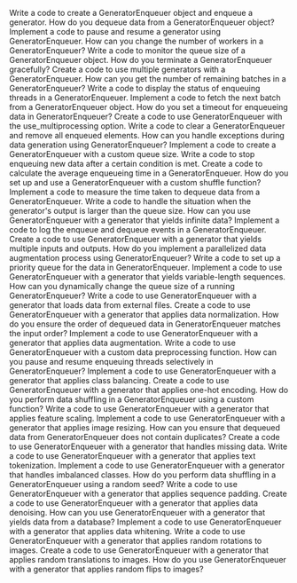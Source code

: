 Write a code to create a GeneratorEnqueuer object and enqueue a generator.
How do you dequeue data from a GeneratorEnqueuer object?
Implement a code to pause and resume a generator using GeneratorEnqueuer.
How can you change the number of workers in a GeneratorEnqueuer?
Write a code to monitor the queue size of a GeneratorEnqueuer object.
How do you terminate a GeneratorEnqueuer gracefully?
Create a code to use multiple generators with a GeneratorEnqueuer.
How can you get the number of remaining batches in a GeneratorEnqueuer?
Write a code to display the status of enqueuing threads in a GeneratorEnqueuer.
Implement a code to fetch the next batch from a GeneratorEnqueuer object.
How do you set a timeout for enqueueing data in GeneratorEnqueuer?
Create a code to use GeneratorEnqueuer with the use_multiprocessing option.
Write a code to clear a GeneratorEnqueuer and remove all enqueued elements.
How can you handle exceptions during data generation using GeneratorEnqueuer?
Implement a code to create a GeneratorEnqueuer with a custom queue size.
Write a code to stop enqueuing new data after a certain condition is met.
Create a code to calculate the average enqueueing time in a GeneratorEnqueuer.
How do you set up and use a GeneratorEnqueuer with a custom shuffle function?
Implement a code to measure the time taken to dequeue data from a GeneratorEnqueuer.
Write a code to handle the situation when the generator's output is larger than the queue size.
How can you use GeneratorEnqueuer with a generator that yields infinite data?
Implement a code to log the enqueue and dequeue events in a GeneratorEnqueuer.
Create a code to use GeneratorEnqueuer with a generator that yields multiple inputs and outputs.
How do you implement a parallelized data augmentation process using GeneratorEnqueuer?
Write a code to set up a priority queue for the data in GeneratorEnqueuer.
Implement a code to use GeneratorEnqueuer with a generator that yields variable-length sequences.
How can you dynamically change the queue size of a running GeneratorEnqueuer?
Write a code to use GeneratorEnqueuer with a generator that loads data from external files.
Create a code to use GeneratorEnqueuer with a generator that applies data normalization.
How do you ensure the order of dequeued data in GeneratorEnqueuer matches the input order?
Implement a code to use GeneratorEnqueuer with a generator that applies data augmentation.
Write a code to use GeneratorEnqueuer with a custom data preprocessing function.
How can you pause and resume enqueuing threads selectively in GeneratorEnqueuer?
Implement a code to use GeneratorEnqueuer with a generator that applies class balancing.
Create a code to use GeneratorEnqueuer with a generator that applies one-hot encoding.
How do you perform data shuffling in a GeneratorEnqueuer using a custom function?
Write a code to use GeneratorEnqueuer with a generator that applies feature scaling.
Implement a code to use GeneratorEnqueuer with a generator that applies image resizing.
How can you ensure that dequeued data from GeneratorEnqueuer does not contain duplicates?
Create a code to use GeneratorEnqueuer with a generator that handles missing data.
Write a code to use GeneratorEnqueuer with a generator that applies text tokenization.
Implement a code to use GeneratorEnqueuer with a generator that handles imbalanced classes.
How do you perform data shuffling in a GeneratorEnqueuer using a random seed?
Write a code to use GeneratorEnqueuer with a generator that applies sequence padding.
Create a code to use GeneratorEnqueuer with a generator that applies data denoising.
How can you use GeneratorEnqueuer with a generator that yields data from a database?
Implement a code to use GeneratorEnqueuer with a generator that applies data whitening.
Write a code to use GeneratorEnqueuer with a generator that applies random rotations to images.
Create a code to use GeneratorEnqueuer with a generator that applies random translations to images.
How do you use GeneratorEnqueuer with a generator that applies random flips to images?